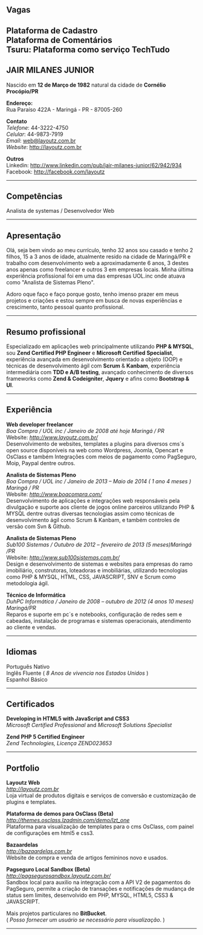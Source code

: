 Vagas
--------------------------------------------------------------------
**Plataforma de Cadastro**   
**Plataforma de Comentários**   
**Tsuru: Plataforma como serviço**
**TechTudo**
--------------------------------------------------------------------
JAIR MILANES JUNIOR
--------------------------------------------------------------------

Nascido em **12 de Março de 1982** natural da cidade de **Cornélio Procópio/PR**   
   
**Endereço:**    
Rua Paraíso 422A - Maringá - PR - 87005-260

**Contato**  
*Telefone*: 44-3222-4750    
*Celular*: 44-9873-7919    
*Email*: web@layoutz.com.br    
*Website*: http://layoutz.com.br

**Outros**   
Linkedin: http://www.linkedin.com/pub/jair-milanes-junior/62/942/934    
Facebook: http://facebook.com/layoutz

---------------------------------------------------------------------
Competências
---------------------------------------------------------------------
Analista de systemas / Desenvolvedor Web

---------------------------------------------------------------------
Apresentação
---------------------------------------------------------------------
Olá, seja bem vindo ao meu currículo, tenho 32 anos sou casado e tenho
2 filhos, 15 a 3 anos de idade, atualmente resido na cidade de Maringá/PR
e trabalho com desenvolvimento web a aproximadamente 6 anos, 3 destes anos
apenas como freelancer e outros 3 em empresas locais.
Minha última experiência profissional foi em uma das empresas UOL.inc
onde atuava como "Analista de Sistemas Pleno".

Adoro oque faço e faço porque gosto, tenho imenso prazer em meus projetos 
e criações e estou sempre em busca de novas experiências e crescimento,
tanto pessoal quanto profissional.

---------------------------------------------------------------------
Resumo profissional
---------------------------------------------------------------------
Especializado em aplicações web principalmente utilizando **PHP & MYSQL**, sou **Zend Certified PHP Engineer** e **Microsoft Certified Specialist**, experiência avançada em desenvolvimento orientado a objeto (OOP) e técnicas de desenvolvimento ágil com **Scrum** & **Kanbam**, experiência intermediária com **TDD e A/B testing**, avançado conhecimento de diversos frameworks como **Zend & Codeigniter**, **Jquery** e afins como **Bootstrap & UI**.
   
     
---------------------------------------------------------------------
Experiência
---------------------------------------------------------------------
**Web developer freelancer**  
*Boa Compra / UOL inc / Janeiro de 2008 até hoje Maringá / PR*   
Website: *http://www.layoutz.com.br/*   
Desenvolvimento de websites, templates a plugins para diversos cms´s open source disponíveis na web como Wordpress, Joomla, Opencart e OsClass e também Integrações com meios de pagamento como PagSeguro, Moip, Paypal dentre outros.

**Analista de Sistemas Pleno**   
*Boa Compra / UOL inc / Janeiro de 2013 – Maio de 2014 ( 1 ano 4 meses ) Maringá / PR*   
Website: *http://www.boacompra.com/*   
Desenvolvimento de aplicações e integrações web responsáveis pela divulgação e suporte aos cliente de jogos online parceiros utilizando PHP & MYSQL dentre outras diversas tecnologias assim como técnicas de desenvolvimento ágil como Scrum & Kanbam, e também controles de versão com Svn & Github.

**Analista de Sistemas Pleno**   
*Sub100 Sistemas / Outubro de 2012 – fevereiro de 2013 (5 meses)Maringá /PR*   
Website: *http://www.sub100sistemas.com.br/*   
Design e desenvolvimento de sistemas e websites para empresas do ramo imobiliário, construtoras, loteadoras e imobiliárias, utilizando tecnologias como PHP & MYSQL, HTML, CSS, JAVASCRIPT, SNV e Scrum como metodologia ágil.

**Técnico de Informática**   
*DuhPC Informática / Janeiro de 2008 – outubro de 2012 (4 anos 10 meses) Maringá/PR*   
Reparos e suporte em pc´s e notebooks, configuração de redes sem e cabeadas, instalação de programas e sistemas operacionais, atendimento ao cliente e vendas.


---------------------------------------------------------------------
Idiomas
---------------------------------------------------------------------
Português Nativo   
Inglês Fluente ( *8 Anos de vivencia nos Estados Unidos* )    
Espanhol Básico

---------------------------------------------------------------------
Certificados
---------------------------------------------------------------------
**Developing in HTML5 with JavaScript and CSS3**   
*Microsoft Certified Professional* and *Microsoft Solutions Specialist*

**Zend PHP 5 Certified Engineer**    
*Zend Technologies, Licença ZEND023653*


---------------------------------------------------------------------
Portfolio
---------------------------------------------------------------------
**Layoutz Web**   
*http://layoutz.com.br*   
Loja virtual de produtos digitais e serviços de conversão e customização de plugins e templates.

**Plataforma de demos para OsClass (Beta)**      
*http://themes.osclass.lzadmin.com/demo/lzt_one*   
Plataforma para visualização de templates para o cms OsClass, com painel de configurações em html5 e css3.

**Bazaardelas**   
*http://bazaardelas.com.br*    
Website de compra e venda de artigos femininos novo e usados. 

**Pagseguro Local Sandbox (Beta)**    
*http://pagsegurosandbox.layoutz.com.br/*    
Sandbox local para auxilio na integração com a API V2 de pagamentos do PagSeguro, permite a criação de transações e notificações de mudança de status sem limites, desenvolvido em PHP, MYSQL, HTML5, CSS3 & JAVASCRIPT.


Mais projetos particulares no **BitBucket**.   
( *Posso fornecer um usuário se necessário para visualização*. )   


---------------------------------------------------------------------
